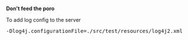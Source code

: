 **Don't feed the poro**

To add log config to the server 
<pre>
-Dlog4j.configurationFile=./src/test/resources/log4j2.xml
</pre>

